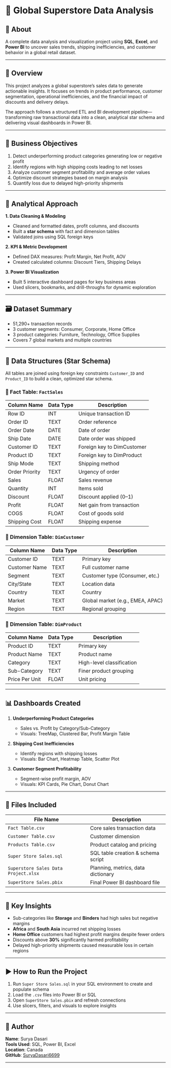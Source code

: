 # 🧾 Global Superstore Data Analysis

## 📌 About
A complete data analysis and visualization project using **SQL**, **Excel**, and **Power BI** to uncover sales trends, shipping inefficiencies, and customer behavior in a global retail dataset.

---

## 🧠 Overview
This project analyzes a global superstore’s sales data to generate actionable insights. It focuses on trends in product performance, customer segmentation, operational inefficiencies, and the financial impact of discounts and delivery delays.

The approach follows a structured ETL and BI development pipeline—transforming raw transactional data into a clean, analytical star schema and delivering visual dashboards in Power BI.

---

## 🎯 Business Objectives

1. Detect underperforming product categories generating low or negative profit  
2. Identify regions with high shipping costs leading to net losses  
3. Analyze customer segment profitability and average order values  
4. Optimize discount strategies based on margin analysis  
5. Quantify loss due to delayed high-priority shipments

---

## 🧩 Analytical Approach

**1. Data Cleaning & Modeling**
- Cleaned and formatted dates, profit columns, and discounts  
- Built a **star schema** with fact and dimension tables  
- Validated joins using SQL foreign keys  

**2. KPI & Metric Development**
- Defined DAX measures: Profit Margin, Net Profit, AOV  
- Created calculated columns: Discount Tiers, Shipping Delays  

**3. Power BI Visualization**
- Built 5 interactive dashboard pages for key business areas  
- Used slicers, bookmarks, and drill-throughs for dynamic exploration  

---

## 🗃️ Dataset Summary

- 51,290+ transaction records  
- 3 customer segments: Consumer, Corporate, Home Office  
- 3 product categories: Furniture, Technology, Office Supplies  
- Covers 7 global markets and multiple countries  

---

## 🧩 Data Structures (Star Schema)

All tables are joined using foreign key constraints `Customer_ID` and `Product_ID` to build a clean, optimized star schema.

### 🔸 Fact Table: `FactSales`

| Column Name        | Data Type     | Description                                 |
|--------------------|---------------|---------------------------------------------|
| Row ID             | INT           | Unique transaction ID                       |
| Order ID           | TEXT          | Order reference                             |
| Order Date         | DATE          | Date of order                               |
| Ship Date          | DATE          | Date order was shipped                      |
| Customer ID        | TEXT          | Foreign key to DimCustomer                  |
| Product ID         | TEXT          | Foreign key to DimProduct                   |
| Ship Mode          | TEXT          | Shipping method                             |
| Order Priority     | TEXT          | Urgency of order                            |
| Sales              | FLOAT         | Sales revenue                               |
| Quantity           | INT           | Items sold                                  |
| Discount           | FLOAT         | Discount applied (0–1)                      |
| Profit             | FLOAT         | Net gain from transaction                   |
| COGS               | FLOAT         | Cost of goods sold                          |
| Shipping Cost      | FLOAT         | Shipping expense                            |

### 🔹 Dimension Table: `DimCustomer`

| Column Name     | Data Type | Description                          |
|-----------------|-----------|--------------------------------------|
| Customer ID     | TEXT      | Primary key                          |
| Customer Name   | TEXT      | Full customer name                   |
| Segment         | TEXT      | Customer type (Consumer, etc.)       |
| City/State      | TEXT      | Location data                        |
| Country         | TEXT      | Country                              |
| Market          | TEXT      | Global market (e.g., EMEA, APAC)     |
| Region          | TEXT      | Regional grouping                    |

### 🔹 Dimension Table: `DimProduct`

| Column Name     | Data Type | Description                          |
|-----------------|-----------|--------------------------------------|
| Product ID      | TEXT      | Primary key                          |
| Product Name    | TEXT      | Product name                         |
| Category        | TEXT      | High-level classification            |
| Sub-Category    | TEXT      | Finer product grouping               |
| Price Per Unit  | FLOAT     | Unit pricing                         |

---

## 📊 Dashboards Created

1. **Underperforming Product Categories**
   - Sales vs. Profit by Category/Sub-Category  
   - Visuals: TreeMap, Clustered Bar, Profit Margin Table  

2. **Shipping Cost Inefficiencies**
   - Identify regions with shipping losses  
   - Visuals: Bar Chart, Heatmap Table, Scatter Plot  

3. **Customer Segment Profitability**
   - Segment-wise profit margin, AOV  
   - Visuals: KPI Cards, Pie Chart, Donut Chart  

---

## 📁 Files Included

| File Name                          | Description                             |
|-----------------------------------|-----------------------------------------|
| `Fact Table.csv`                  | Core sales transaction data             |
| `Customer Table.csv`              | Customer dimension                      |
| `Products Table.csv`              | Product catalog and pricing             |
| `Super Store Sales.sql`           | SQL table creation & schema script      |
| `Superstore Sales Data Project.xlsx` | Planning, metrics, data dictionary     |
| `SuperStore Sales.pbix`           | Final Power BI dashboard file           |

---

## 📌 Key Insights

- Sub-categories like **Storage** and **Binders** had high sales but negative margins  
- **Africa** and **South Asia** incurred net shipping losses  
- **Home Office** customers had highest profit margins despite fewer orders  
- Discounts above **30%** significantly harmed profitability  
- Delayed high-priority shipments caused measurable loss in certain regions  

---

## ▶️ How to Run the Project

1. Run `Super Store Sales.sql` in your SQL environment to create and populate schema  
2. Load the `.csv` files into Power BI or SQL  
3. Open `SuperStore Sales.pbix` and refresh connections  
4. Use slicers, filters, and visuals to explore insights  

---

## 🙋 Author

**Name**: Surya Dasari  
**Tools Used**: SQL, Power BI, Excel  
**Location**: Canada  
**GitHub**: [SuryaDasari6699](https://github.com/SuryaDasari6699)

---
